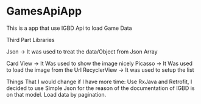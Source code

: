 # GamesApiApp

This is a app that use IGBD Api to load Game Data

Third Part Libraries 

Json -> It was used to treat the data/Object from Json Array 

Card View -> It Was used to show the image nicely
Picasso -> It Was used to load the image from the Url
RecyclerView -> It was used to setup the list

Things That I would change if I have more time:
  Use RxJava and Retrofit, I decided to use Simple Json for the reason of the documentation of IGBD is on that model.
  Load data by pagination.

